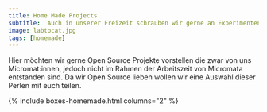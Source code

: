```yaml
---
title: Home Made Projects
subtitle:  Auch in unserer Freizeit schrauben wir gerne an Experimenten, kleinen Lösungen sowie an Spass-Projekten die auf GitHub landen.
image: labtocat.jpg
tags: [homemade]
---
```


Hier möchten wir gerne Open Source Projekte vorstellen die zwar von uns Micromat:innen, jedoch nicht im Rahmen der Arbeitszeit von Micromata entstanden sind. Da wir Open Source lieben wollen wir eine Auswahl dieser Perlen mit euch teilen.

{% include boxes-homemade.html columns="2" %}
